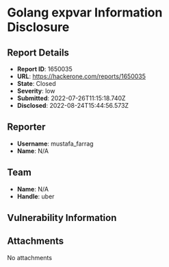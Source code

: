 # Golang expvar Information Disclosure

## Report Details
- **Report ID**: 1650035
- **URL**: https://hackerone.com/reports/1650035
- **State**: Closed
- **Severity**: low
- **Submitted**: 2022-07-26T11:15:18.740Z
- **Disclosed**: 2022-08-24T15:44:56.573Z

## Reporter
- **Username**: mustafa_farrag
- **Name**: N/A

## Team
- **Name**: N/A
- **Handle**: uber

## Vulnerability Information


## Attachments
No attachments
